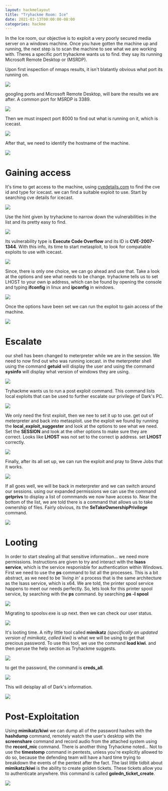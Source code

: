 ```yaml
---
layout: hackmelayout
title: "Tryhackme Room: Ice"
date: 2021-03-13T00:00:00-08:00 
categories: hackme
---
```


In the Ice room, our objective is to exploit a very poorly secured media server on a windows machine.
Once you have gotten the machine up and running, the next step is to scan the machine to see what we are working with. Theres a specific port tryhackme wants us to find. they say its running Microsoft Remote Desktop or (MSRDP).

Upon first inspection of nmaps results, it isn't blatantly obvious what port its running on.

![](Https://clamshatter.github.io/assets/ice2.png)

googling ports and Microsoft Remote Desktop, will bare the results we are after. A common port for MSRDP is 3389.

![]({{site.baseurl}}/assets/ice3.png)

Then we must inspect port 8000 to find out what is running on it, which is icecast.

![]({{site.baseurl}}/assets/ice4.png)

After that, we need to identify the hostname of the machine.

![]({{site.baseurl}}/assets/ice5.png)

<h1>Gaining access</h1>

It's time to get access to the machine, using [cvedetails.com](https://www.cvedetails.com) to find the cve id and type for icecast. we can find a suitable exploit to use. Start by searching cve details for icecast.

![]({{site.baseurl}}/assets/ice6.png)

Use the hint given by tryhackme to narrow down the vulnerabilities in the list and its pretty easy to find.

![]({{site.baseurl}}/assets/ice7.png)

Its vulnerability type is __Execute Code Overflow__ and its ID is __CVE-2007-1344__. With this info, its time to start metasploit, to look for compatable exploits to use with icecast.

![]({{site.baseurl}}/assets/ice8.png)

Since, there is only one choice, we can go ahead and use that. Take a look at the options and see what needs to be change. tryhackme tells us to set LHOST to your own ip address, which can be found by opening the console and typing __ifconfig__ in linux and __ipconfig__ in windows.

![]({{site.baseurl}}/assets/ice9.png)

Once the options have been set we can run the exploit to gain access of the machine. 

![]({{site.baseurl}}/assets/ice10.png)

<h1> Escalate</h1>

our shell has been changed to meterpreter while we are in the session. We need to now find out who was running icecast. in the meterpreter shell using the command __getuid__ will display the user and using the command __sysinfo__ will display what version of windows they are using.

![]({{site.baseurl}}/assets/ice11.png)

Tryhackme wants us to run a post exploit command. This command lists local exploits that can be used to further escalate our privilege of Dark's PC.

![]({{site.baseurl}}/assets/ice13.png)

We only need the first exploit, then we nee to set it up to use. get out of meterpreter and back into metasploit. use the exploit we found by running the __local_exploit_suggester__ and look at the options to see what we need. Set the __SESSION__ and look at the other options to make sure they are correct. Looks like __LHOST__ was not set to the correct ip address. set __LHOST__ correctly.

![]({{site.baseurl}}/assets/ice14.png)

Finally, after its all set up, we can run the exploit and pray to Steve Jobs that it works.

![]({{site.baseurl}}/assets/ice15.png)

If all goes well, we will be back in meterpreter and we can switch around our sessions. using our expanded permissions we can use the command __getprivs__ to display a list of comnmands we now have access to. Near the bottom of the list, we are told there is a command that allows us to take ownership of files. Fairly obvious, its the __SeTakeOwnershipPrivilege__ command.

![]({{site.baseurl}}/assets/ice17.png)

<h1>Looting</h1>

In order to start stealing all that sensitive information... we need more permissions. Instructions are given to try and interact with the __lsass service__, which is the service responisble for authentication within Windows. First we need to use the __ps__ command to list all the processes. This is a bit abstract, as we need to be _'living in'_ a process that is the same architecture as the lsass service, which is x64. We are told, the printer spool service happens to meet our needs perfectly. So, lets look for this printer spool service, by searching with the __ps__ command. by searching __ps -l spool__

![]({{site.baseurl}}/assets/ice18.png)

Migrating to spoolsv.exe is up next. then we can check our user status.

![]({{site.baseurl}}/assets/ice19.png)

It's looting time. A nifty little tool called __mimikatz__ _(specifically an updated version of mimikatz, called kiwi)_ is what we will be using to get that precious password. To use this tool, we use the command __load kiwi__. and then peruse the help section as Tryhackme suggests.

![]({{site.baseurl}}/assets/ice20.png)

to get the password, the command is __creds_all__.

![]({{site.baseurl}}/assets/ice21.png)

This will deisplay all of Dark's information.

![]({{site.baseurl}}/assets/ice23.png)

<h1>Post-Exploitation</h1>

Using __mimikatz/kiwi__ we can dump all of the password hashes with the __hashdump__ command, remotely watch the user's desktop with the __screenshare__ command and record audio from the attached system using the __record_mic__ command. There is another thing Tryhackme noted... Not to use the __timestomp__ command in pentests, unless you're explicitly allowed to do so, because the defending team will have a hard time trying to breakdown the events of the pentest after the fact. The last little tidbit about __mimikatz/kiwi__ is the ability to create golden tickets. These tickets allow you to authenticate anywhere. this command is called __goledn_ticket_create__.

![]({{site.baseurl}}/assets/ice22.png)


